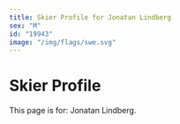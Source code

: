 ```yaml
---
title: Skier Profile for Jonatan Lindberg
sex: "M"
id: "19943"
image: "/img/flags/swe.svg" 
---
```


# Skier Profile

This page is for: Jonatan Lindberg.
    